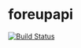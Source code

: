 # foreupapi

[![Build Status](https://travis-ci.org/brendonbeebe/foreupapi.svg?branch=master)](https://travis-ci.org/brendonbeebe/foreupapi)
